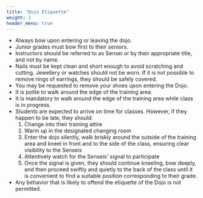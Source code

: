 ```yaml
---
title: "Dojo Etiquette"
weight: 3
header_menu: true
---
```


* Always bow upon entering or leaving the dojo.
* Junior grades must bow first to their seniors.
* Instructors should be referred to as Sensei or by their appropriate title, and not by name.
* Nails must be kept clean and short enough to avoid scratching and cutting. Jewellery or watches should not be worn. If it is not possible to remove rings of earrings, they should be safely covered.
* You may be requested to remove your shoes upon entering the Dojo.
* It is polite to walk around the edge of the training area.
* It is mandatory to walk around the edge of the training area while class is in progress.
* Students are expected to arrive on time for classes. However, if they happen to be late, they should:
  1. Change into their training attire
  2. Warm up in the designated changing room
  3. Enter the dojo silently, walk briskly around the outside of the training area and kneel in front and to the side of the class, ensuring clear visibility to the Senseis
  4. Attentively watch for the Senseis' signal to participate
  5. Once the signal is given, they should continue kneeling, bow deeply, and then proceed swiftly and quietly to the back of the class until it is convenient to find a suitable position corresponding to their grade.
* Any behavior that is likely to offend the etiquette of the Dojo is not permitted.